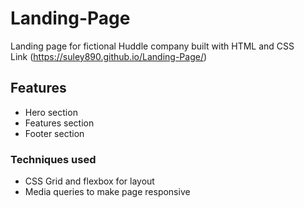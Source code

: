 # Landing-Page

Landing page for fictional Huddle company built with HTML and CSS<br>
Link (https://suley890.github.io/Landing-Page/)

## Features
- Hero section
- Features section 
- Footer section

### Techniques used
- CSS Grid and flexbox for layout
- Media queries to make page responsive
